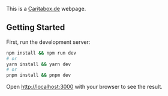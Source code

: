 This is a [Caritabox.de](https://www.caritabox.de/) webpage.

## Getting Started

First, run the development server:

```bash
npm install && npm run dev
# or
yarn install && yarn dev
# or
pnpm install && pnpm dev
```

Open [http://localhost:3000](http://localhost:3000) with your browser to see the result.
